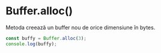 # Buffer.alloc()

Metoda creează un buffer nou de orice dimensiune în bytes.

```javascript
const buffy = Buffer.alloc(3);
console.log(buffy);
```

